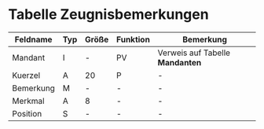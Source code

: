 # Tabelle Zeugnisbemerkungen



| Feldname  | Typ | Größe | Funktion | Bemerkung                         |
|-----------|-----|-------|----------|-----------------------------------|
| Mandant   | I   | -     | PV       | Verweis auf Tabelle **Mandanten** |
| Kuerzel   | A   | 20    | P        | -                                 |
| Bemerkung | M   | -     | -        | -                                 |
| Merkmal   | A   | 8     | -        | -                                 |
| Position  | S   | -     | -        | -                                 |


